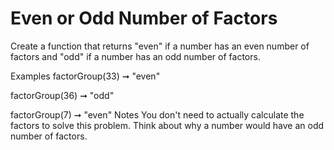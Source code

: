# Even or Odd Number of Factors

Create a function that returns "even" if a number has an even number of factors and "odd" if a number has an odd number of factors.

Examples
factorGroup(33) ➞ "even"

factorGroup(36) ➞ "odd"

factorGroup(7) ➞ "even"
Notes
You don't need to actually calculate the factors to solve this problem.
Think about why a number would have an odd number of factors.
